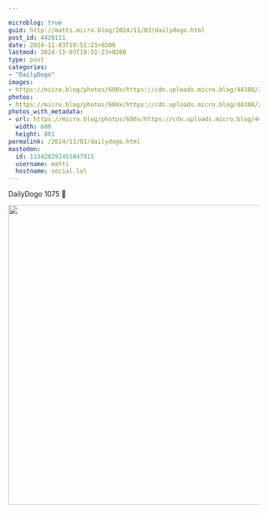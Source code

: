 ```yaml
---

microblog: true
guid: http://matti.micro.blog/2024/11/03/dailydogo.html
post_id: 4420111
date: 2024-11-03T19:51:23+0200
lastmod: 2024-11-03T19:51:23+0200
type: post
categories:
- "DailyDogo"
images:
- https://micro.blog/photos/600x/https://cdn.uploads.micro.blog/44388/2024/ece7e29bc5ed4c40a99d45a876d5134d.jpg
photos:
- https://micro.blog/photos/600x/https://cdn.uploads.micro.blog/44388/2024/ece7e29bc5ed4c40a99d45a876d5134d.jpg
photos_with_metadata:
- url: https://micro.blog/photos/600x/https://cdn.uploads.micro.blog/44388/2024/ece7e29bc5ed4c40a99d45a876d5134d.jpg
  width: 600
  height: 801
permalink: /2024/11/03/dailydogo.html
mastodon:
  id: 113420291451847915
  username: matti
  hostname: social.lol
---
```

DailyDogo 1075 🐶

<img src="https://micro.blog/photos/600x/https://blog.martin-haehnel.de/uploads/2024/ece7e29bc5ed4c40a99d45a876d5134d.jpg" width="600" alt="" />
